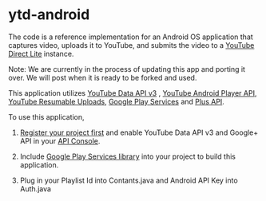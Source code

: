 ytd-android
===========

The code is a reference implementation for an Android OS application that captures video, uploads it to YouTube, and submits the video to a [YouTube Direct Lite](http://code.google.com/p/youtube-direct-lite/) instance.

Note: We are currently in the process of updating this app and porting it over. We will post when it is ready to be forked and used.

This application utilizes [YouTube Data API v3](https://developers.google.com/youtube/v3/) , [YouTube Android Player API](https://developers.google.com/youtube/android/player/), [YouTube Resumable Uploads](https://developers.google.com/youtube/v3/guides/using_resumable_upload_protocol?hl=en), [Google Play Services](https://developer.android.com/google/play-services/index.html) and [Plus API](https://developers.google.com/+/mobile/android/Google).

To use this application,

1) [Register your project first](https://developers.google.com/youtube/android/player/register) and enable YouTube Data API v3 and Google+ API in your [API Console](https://code.google.com/apis/console/).

2) Include [Google Play Services library](http://developer.android.com/google/play-services/setup.html) into your project to build this application.

5) Plug in your Playlist Id into Contants.java and Android API Key into Auth.java
